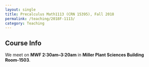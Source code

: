 ```yaml
---
layout: single
title: Precalculus Math1113 (CRN 15395), Fall 2018
permalink: /teaching/2018F-1113/
category: Teaching
---
```

## Course Info
We meet on **MWF 2:30am&ndash;3:20am** in **Miller Plant Sciences Building Room-1503**.

